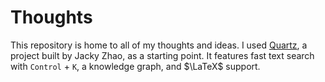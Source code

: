 # Thoughts
This repository is home to all of my thoughts and ideas. I used [Quartz](https://github.com/jackyzha0/quartz), a project built by Jacky Zhao, as a starting point. It features fast text search with `Control` + `K`, a knowledge graph, and $\LaTeX$ support.